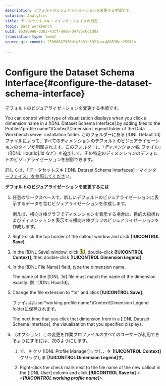 ```yaml
---
description: デフォルトのビジュアライゼーションを変更する手順です。
solution: Analytics
title: データセットスキーマインターフェイスの設定
topic: Data workbench
uuid: 953909e8-3382-43cf-98c0-d4785c6d1dda
translation-type: tm+mt
source-git-commit: 25366087936dfa5e31c5921aac400535ec259f2e

---
```



# Configure the Dataset Schema Interface{#configure-the-dataset-schema-interface}

デフォルトのビジュアライゼーションを変更する手順です。

You can control which type of visualization displays when you click a dimension name in a [!DNL Dataset Schema Interface] by adding files to the Profiles\*profile name*\Context\Dimension Legend folder of the Data Workbench server installation folder. このフォルダーにある [!DNL Default.1d] ファイルによって、すべてのディメンションのデフォルトのビジュアライゼーションのタイプが制御されます。このフォルダーに「*ディメンション名*. ファイル」（[!DNL Hour.1d].1d など）を追加して、その特定のディメンションのデフォルトのビジュアライゼーションを制御できます。

詳しくは、「データセットスキ [!DNL Dataset Schema Interfaces]ーマインタ [ーフェイス」を参照してくださ](../../../home/c-get-started/c-admin-intrf/c-dtst-sch-intrf.md#concept-e147b3a5b542453ca2b121e1c85bb175)い。

**デフォルトのビジュアライゼーションを変更するには**

1. 任意のワークスペースで、新しいデフォルトのビジュアライゼーションに表示するデータを含むビジュアライゼーションを作成します。

   例えば、横向き棒グラフでディメンションを表示する場合は、目的の指標およびディメンションを表示する横向き棒グラフのビジュアライゼーションを作成します。

1. Right-click the top border of the callout window and click **[!UICONTROL Save]**.
1. In the [!DNL Save] window, click ![](assets/btn_folder_up.png), double-click **[!UICONTROL Context]**, then double-click **[!UICONTROL Dimension Legend]**.
1. In the [!DNL File Name] field, type the dimension name.

   The name of the [!DNL .1d] file must match the name of the dimension exactly. 例：[!DNL Hour.1d]。

1. Change the file extension to “1d” and click **[!UICONTROL Save]**.

   ファイルはUser\*working profile name*\Context\Dimension Legend folderに保存されます。

   The next time that you click that dimension from in a [!DNL Dataset Schema Interface], the visualization that you specified displays.

1. （オプション）この変更を作業プロファイルのすべてのユーザーが利用できるようにするには、次のようにします。

   1. で、をクリ [!DNL Profile Manager]ックし、を **[!UICONTROL Context]**&#x200B;クリックしま **[!UICONTROL Dimension Legend]**&#x200B;す。

   1. Right-click the check mark next to the file name of the new callout in the [!DNL User] column and click **[!UICONTROL Save to]** > *&lt;**[!UICONTROL working profile name]**>*.

